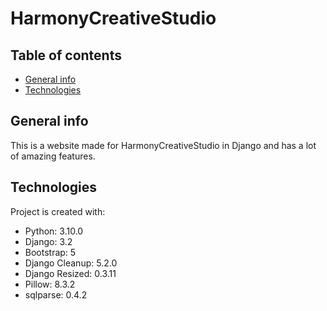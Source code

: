 # HarmonyCreativeStudio

## Table of contents
* [General info](#general-info)
* [Technologies](#technologies)

## General info
This is a website made for HarmonyCreativeStudio in Django and has a lot of amazing features.
	
## Technologies
Project is created with:
* Python: 3.10.0
* Django: 3.2
* Bootstrap: 5
* Django Cleanup: 5.2.0
* Django Resized: 0.3.11
* Pillow: 8.3.2
* sqlparse: 0.4.2